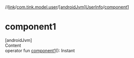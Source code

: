 //[link](../../index.md)/[com.tink.model.user](../index.md)/[[androidJvm]UserInfo](index.md)/[component1](component1.md)



# component1  
[androidJvm]  
Content  
operator fun [component1](component1.md)(): Instant  



